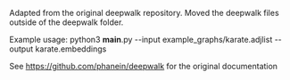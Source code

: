 Adapted from the original deepwalk repository. Moved the deepwalk files outside of the deepwalk folder.


Example usage: python3 __main__.py --input example_graphs/karate.adjlist --output karate.embeddings

See https://github.com/phanein/deepwalk for the original documentation
